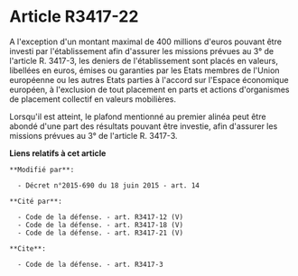 # Article R3417-22

A l'exception d'un montant maximal de 400 millions d'euros pouvant être investi par l'établissement afin d'assurer les
missions prévues au 3° de l'article R. 3417-3, les deniers de l'établissement sont placés en valeurs, libellées en euros,
émises ou garanties par les Etats membres de l'Union européenne ou les autres Etats parties à l'accord sur l'Espace
économique européen, à l'exclusion de tout placement en parts et actions d'organismes de placement collectif en valeurs
mobilières. 

Lorsqu'il est atteint, le plafond mentionné au premier alinéa peut être abondé d'une part des résultats pouvant être
investie, afin d'assurer les missions prévues au 3° de l'article R. 3417-3.

**Liens relatifs à cet article**

	**Modifié par**:

	  - Décret n°2015-690 du 18 juin 2015 - art. 14

	**Cité par**:

	  - Code de la défense. - art. R3417-12 (V)
	  - Code de la défense. - art. R3417-18 (V)
	  - Code de la défense. - art. R3417-21 (V)

	**Cite**:

	  - Code de la défense. - art. R3417-3
